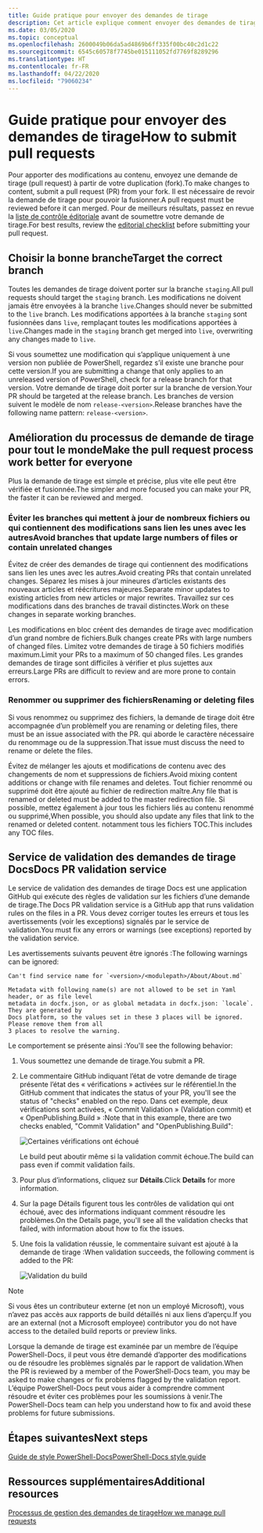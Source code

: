 ```yaml
---
title: Guide pratique pour envoyer des demandes de tirage
description: Cet article explique comment envoyer des demandes de tirage au référentiel PowerShell-Docs.
ms.date: 03/05/2020
ms.topic: conceptual
ms.openlocfilehash: 2600049b06da5ad4869b6ff335f00bc40c2d1c22
ms.sourcegitcommit: 6545c60578f7745be015111052fd7769f8289296
ms.translationtype: HT
ms.contentlocale: fr-FR
ms.lasthandoff: 04/22/2020
ms.locfileid: "79060234"
---
```

# <a name="how-to-submit-pull-requests"></a><span data-ttu-id="4331c-103">Guide pratique pour envoyer des demandes de tirage</span><span class="sxs-lookup"><span data-stu-id="4331c-103">How to submit pull requests</span></span>

<span data-ttu-id="4331c-104">Pour apporter des modifications au contenu, envoyez une demande de tirage (pull request) à partir de votre duplication (fork).</span><span class="sxs-lookup"><span data-stu-id="4331c-104">To make changes to content, submit a pull request (PR) from your fork.</span></span> <span data-ttu-id="4331c-105">Il est nécessaire de revoir la demande de tirage pour pouvoir la fusionner.</span><span class="sxs-lookup"><span data-stu-id="4331c-105">A pull request must be reviewed before it can merged.</span></span> <span data-ttu-id="4331c-106">Pour de meilleurs résultats, passez en revue la [liste de contrôle éditoriale](editorial-checklist.md) avant de soumettre votre demande de tirage.</span><span class="sxs-lookup"><span data-stu-id="4331c-106">For best results, review the [editorial checklist](editorial-checklist.md) before submitting your pull request.</span></span>

## <a name="target-the-correct-branch"></a><span data-ttu-id="4331c-107">Choisir la bonne branche</span><span class="sxs-lookup"><span data-stu-id="4331c-107">Target the correct branch</span></span>

<span data-ttu-id="4331c-108">Toutes les demandes de tirage doivent porter sur la branche `staging`.</span><span class="sxs-lookup"><span data-stu-id="4331c-108">All pull requests should target the `staging` branch.</span></span> <span data-ttu-id="4331c-109">Les modifications ne doivent jamais être envoyées à la branche `live`.</span><span class="sxs-lookup"><span data-stu-id="4331c-109">Changes should never be submitted to the `live` branch.</span></span> <span data-ttu-id="4331c-110">Les modifications apportées à la branche `staging` sont fusionnées dans `live`, remplaçant toutes les modifications apportées à `live`.</span><span class="sxs-lookup"><span data-stu-id="4331c-110">Changes made in the `staging` branch get merged into `live`, overwriting any changes made to `live`.</span></span>

<span data-ttu-id="4331c-111">Si vous soumettez une modification qui s’applique uniquement à une version non publiée de PowerShell, regardez s’il existe une branche pour cette version.</span><span class="sxs-lookup"><span data-stu-id="4331c-111">If you are submitting a change that only applies to an unreleased version of PowerShell, check for a release branch for that version.</span></span> <span data-ttu-id="4331c-112">Votre demande de tirage doit porter sur la branche de version.</span><span class="sxs-lookup"><span data-stu-id="4331c-112">Your PR should be targeted at the release branch.</span></span> <span data-ttu-id="4331c-113">Les branches de version suivent le modèle de nom `release-<version>`.</span><span class="sxs-lookup"><span data-stu-id="4331c-113">Release branches have the following name pattern: `release-<version>`.</span></span>

## <a name="make-the-pull-request-process-work-better-for-everyone"></a><span data-ttu-id="4331c-114">Amélioration du processus de demande de tirage pour tout le monde</span><span class="sxs-lookup"><span data-stu-id="4331c-114">Make the pull request process work better for everyone</span></span>

<span data-ttu-id="4331c-115">Plus la demande de tirage est simple et précise, plus vite elle peut être vérifiée et fusionnée.</span><span class="sxs-lookup"><span data-stu-id="4331c-115">The simpler and more focused you can make your PR, the faster it can be reviewed and merged.</span></span>

### <a name="avoid-branches-that-update-large-numbers-of-files-or-contain-unrelated-changes"></a><span data-ttu-id="4331c-116">Éviter les branches qui mettent à jour de nombreux fichiers ou qui contiennent des modifications sans lien les unes avec les autres</span><span class="sxs-lookup"><span data-stu-id="4331c-116">Avoid branches that update large numbers of files or contain unrelated changes</span></span>

<span data-ttu-id="4331c-117">Évitez de créer des demandes de tirage qui contiennent des modifications sans lien les unes avec les autres.</span><span class="sxs-lookup"><span data-stu-id="4331c-117">Avoid creating PRs that contain unrelated changes.</span></span> <span data-ttu-id="4331c-118">Séparez les mises à jour mineures d’articles existants des nouveaux articles et réécritures majeures.</span><span class="sxs-lookup"><span data-stu-id="4331c-118">Separate minor updates to existing articles from new articles or major rewrites.</span></span> <span data-ttu-id="4331c-119">Travaillez sur ces modifications dans des branches de travail distinctes.</span><span class="sxs-lookup"><span data-stu-id="4331c-119">Work on these changes in separate working branches.</span></span>

<span data-ttu-id="4331c-120">Les modifications en bloc créent des demandes de tirage avec modification d’un grand nombre de fichiers.</span><span class="sxs-lookup"><span data-stu-id="4331c-120">Bulk changes create PRs with large numbers of changed files.</span></span> <span data-ttu-id="4331c-121">Limitez votre demandes de tirage à 50 fichiers modifiés maximum.</span><span class="sxs-lookup"><span data-stu-id="4331c-121">Limit your PRs to a maximum of 50 changed files.</span></span> <span data-ttu-id="4331c-122">Les grandes demandes de tirage sont difficiles à vérifier et plus sujettes aux erreurs.</span><span class="sxs-lookup"><span data-stu-id="4331c-122">Large PRs are difficult to review and are more prone to contain errors.</span></span>

### <a name="renaming-or-deleting-files"></a><span data-ttu-id="4331c-123">Renommer ou supprimer des fichiers</span><span class="sxs-lookup"><span data-stu-id="4331c-123">Renaming or deleting files</span></span>

<span data-ttu-id="4331c-124">Si vous renommez ou supprimez des fichiers, la demande de tirage doit être accompagnée d’un problème</span><span class="sxs-lookup"><span data-stu-id="4331c-124">If you are renaming or deleting files, there must be an issue associated with the PR.</span></span> <span data-ttu-id="4331c-125">qui aborde le caractère nécessaire du renommage ou de la suppression.</span><span class="sxs-lookup"><span data-stu-id="4331c-125">That issue must discuss the need to rename or delete the files.</span></span>

<span data-ttu-id="4331c-126">Évitez de mélanger les ajouts et modifications de contenu avec des changements de nom et suppressions de fichiers.</span><span class="sxs-lookup"><span data-stu-id="4331c-126">Avoid mixing content additions or change with file renames and deletes.</span></span> <span data-ttu-id="4331c-127">Tout fichier renommé ou supprimé doit être ajouté au fichier de redirection maître.</span><span class="sxs-lookup"><span data-stu-id="4331c-127">Any file that is renamed or deleted must be added to the master redirection file.</span></span> <span data-ttu-id="4331c-128">Si possible, mettez également à jour tous les fichiers liés au contenu renommé ou supprimé,</span><span class="sxs-lookup"><span data-stu-id="4331c-128">When possible, you should also update any files that link to the renamed or deleted content.</span></span> <span data-ttu-id="4331c-129">notamment tous les fichiers TOC.</span><span class="sxs-lookup"><span data-stu-id="4331c-129">This includes any TOC files.</span></span>

## <a name="docs-pr-validation-service"></a><span data-ttu-id="4331c-130">Service de validation des demandes de tirage Docs</span><span class="sxs-lookup"><span data-stu-id="4331c-130">Docs PR validation service</span></span>

<span data-ttu-id="4331c-131">Le service de validation des demandes de tirage Docs est une application GitHub qui exécute des règles de validation sur les fichiers d’une demande de tirage.</span><span class="sxs-lookup"><span data-stu-id="4331c-131">The Docs PR validation service is a GitHub app that runs validation rules on the files in a PR.</span></span> <span data-ttu-id="4331c-132">Vous devez corriger toutes les erreurs et tous les avertissements (voir les exceptions) signalés par le service de validation.</span><span class="sxs-lookup"><span data-stu-id="4331c-132">You must fix any errors or warnings (see exceptions) reported by the validation service.</span></span>

<span data-ttu-id="4331c-133">Les avertissements suivants peuvent être ignorés :</span><span class="sxs-lookup"><span data-stu-id="4331c-133">The following warnings can be ignored:</span></span>

```
Can't find service name for `<version>/<modulepath>/About/About.md`
```

```
Metadata with following name(s) are not allowed to be set in Yaml header, or as file level
metadata in docfx.json, or as global metadata in docfx.json: `locale`. They are generated by
Docs platform, so the values set in these 3 places will be ignored. Please remove them from all
3 places to resolve the warning.
```

<span data-ttu-id="4331c-134">Le comportement se présente ainsi :</span><span class="sxs-lookup"><span data-stu-id="4331c-134">You'll see the following behavior:</span></span>

1. <span data-ttu-id="4331c-135">Vous soumettez une demande de tirage.</span><span class="sxs-lookup"><span data-stu-id="4331c-135">You submit a PR.</span></span>
1. <span data-ttu-id="4331c-136">Le commentaire GitHub indiquant l’état de votre demande de tirage présente l’état des « vérifications » activées sur le référentiel.</span><span class="sxs-lookup"><span data-stu-id="4331c-136">In the GitHub comment that indicates the status of your PR, you'll see the status of "checks" enabled on the repo.</span></span> <span data-ttu-id="4331c-137">Dans cet exemple, deux vérifications sont activées, « Commit Validation » (Validation commit) et « OpenPublishing.Build » :</span><span class="sxs-lookup"><span data-stu-id="4331c-137">Note that in this example, there are two checks enabled, "Commit Validation" and "OpenPublishing.Build":</span></span>

   ![Certaines vérifications ont échoué](media/pull-requests/validation-failed.png)

   <span data-ttu-id="4331c-139">Le build peut aboutir même si la validation commit échoue.</span><span class="sxs-lookup"><span data-stu-id="4331c-139">The build can pass even if commit validation fails.</span></span>

1. <span data-ttu-id="4331c-140">Pour plus d’informations, cliquez sur **Détails**.</span><span class="sxs-lookup"><span data-stu-id="4331c-140">Click **Details** for more information.</span></span>
1. <span data-ttu-id="4331c-141">Sur la page Détails figurent tous les contrôles de validation qui ont échoué, avec des informations indiquant comment résoudre les problèmes.</span><span class="sxs-lookup"><span data-stu-id="4331c-141">On the Details page, you'll see all the validation checks that failed, with information about how to fix the issues.</span></span>
1. <span data-ttu-id="4331c-142">Une fois la validation réussie, le commentaire suivant est ajouté à la demande de tirage :</span><span class="sxs-lookup"><span data-stu-id="4331c-142">When validation succeeds, the following comment is added to the PR:</span></span>

   ![Validation du build](media/pull-requests/build-validation.png)

> [!NOTE]
> <span data-ttu-id="4331c-144">Si vous êtes un contributeur externe (et non un employé Microsoft), vous n’avez pas accès aux rapports de build détaillés ni aux liens d’aperçu.</span><span class="sxs-lookup"><span data-stu-id="4331c-144">If you are an external (not a Microsoft employee) contributor you do not have access to the detailed build reports or preview links.</span></span>

<span data-ttu-id="4331c-145">Lorsque la demande de tirage est examinée par un membre de l’équipe PowerShell-Docs, il peut vous être demandé d’apporter des modifications ou de résoudre les problèmes signalés par le rapport de validation.</span><span class="sxs-lookup"><span data-stu-id="4331c-145">When the PR is reviewed by a member of the PowerShell-Docs team, you may be asked to make changes or fix problems flagged by the validation report.</span></span> <span data-ttu-id="4331c-146">L’équipe PowerShell-Docs peut vous aider à comprendre comment résoudre et éviter ces problèmes pour les soumissions à venir.</span><span class="sxs-lookup"><span data-stu-id="4331c-146">The PowerShell-Docs team can help you understand how to fix and avoid these problems for future submissions.</span></span>

## <a name="next-steps"></a><span data-ttu-id="4331c-147">Étapes suivantes</span><span class="sxs-lookup"><span data-stu-id="4331c-147">Next steps</span></span>

[<span data-ttu-id="4331c-148">Guide de style PowerShell-Docs</span><span class="sxs-lookup"><span data-stu-id="4331c-148">PowerShell-Docs style guide</span></span>](powershell-style-guide.md)

## <a name="additional-resources"></a><span data-ttu-id="4331c-149">Ressources supplémentaires</span><span class="sxs-lookup"><span data-stu-id="4331c-149">Additional resources</span></span>

[<span data-ttu-id="4331c-150">Processus de gestion des demandes de tirage</span><span class="sxs-lookup"><span data-stu-id="4331c-150">How we manage pull requests</span></span>](managing-pull-requests.md)

